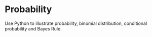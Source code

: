 # Probability
Use Python to illustrate probability, binomial distribution, conditional probability and Bayes Rule. 
